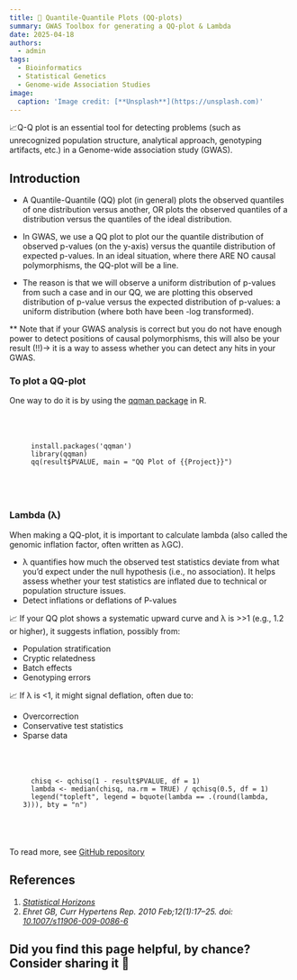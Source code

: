 ```yaml
---
title: 🧰 Quantile-Quantile Plots (QQ-plots)
summary: GWAS Toolbox for generating a QQ-plot & Lambda
date: 2025-04-18
authors:
  - admin
tags:
  - Bioinformatics
  - Statistical Genetics
  - Genome-wide Association Studies
image:
  caption: 'Image credit: [**Unsplash**](https://unsplash.com)'
---
```


📈Q-Q plot is an essential tool for detecting problems (such as unrecognized population structure, analytical approach, genotyping artifacts, etc.) in a Genome-wide association study (GWAS). 

## Introduction

* A Quantile-Quantile (QQ) plot (in general) plots the observed quantiles of one distribution versus another, OR plots the observed quantiles of a distribution versus the quantiles of the ideal distribution.

* In GWAS, we use a QQ plot to plot our the quantile distribution of observed p-values (on the y-axis) versus the quantile distribution of expected p-values. In an ideal situation, where there ARE NO causal polymorphisms, the QQ-plot will be a line. 

* The reason is that we will observe a uniform distribution of p-values from such a case and in our QQ, we are plotting this observed distribution of p-value versus the expected distribution of p-values: a uniform distribution (where both have been -log transformed).

** Note that if your GWAS analysis is correct but you do not have enough power to detect positions of causal polymorphisms, this will also be your result (!!)-> it is a way to assess whether you can detect any hits in your GWAS.

### To plot a QQ-plot

One way to do it is by using the [qqman package](https://cran.r-project.org/web/packages/qqman/vignettes/qqman.html) in R. 

<div class="highlight" style="padding: 1.5rem;">
<pre class="chroma">
<code>
  install.packages('qqman')
  library(qqman)
  qq(result$PVALUE, main = "QQ Plot of {{Project}}")  
</code>
</pre>
</div>

### Lambda (λ)
When making a QQ-plot, it is important to calculate lambda (also called the genomic inflation factor, often written as λGC).

* λ quantifies how much the observed test statistics deviate from what you’d expect under the null hypothesis (i.e., no association). It helps assess whether your test statistics are inflated due to technical or population structure issues.
* Detect inflations or deflations of P-values

📈 If your QQ plot shows a systematic upward curve and λ is >>1 (e.g., 1.2 or higher), it suggests inflation, possibly from:
* Population stratification
* Cryptic relatedness
* Batch effects
* Genotyping errors

📈 If λ is <1, it might signal deflation, often due to:
* Overcorrection
* Conservative test statistics
* Sparse data

<div class="highlight" style="padding: 1.5rem;">
<pre class="chroma">
<code>
  chisq <- qchisq(1 - result$PVALUE, df = 1)
  lambda <- median(chisq, na.rm = TRUE) / qchisq(0.5, df = 1)
  legend("topleft", legend = bquote(lambda == .(round(lambda, 3))), bty = "n")
</code>
</pre>
</div>

To read more, see [GitHub repository](https://github.com/ruuhsu/QQ_Plot_lambda)

## References
1. _[Statistical Horizons](https://statisticalhorizons.com/wp-content/uploads/2022/04/SG-Sample-Materials-1.pdf)_
2. _Ehret GB, Curr Hypertens Rep. 2010 Feb;12(1):17–25. doi: [10.1007/s11906-009-0086-6](https://pmc.ncbi.nlm.nih.gov/articles/PMC2865585/)_

## Did you find this page helpful, by chance? Consider sharing it 🙌
